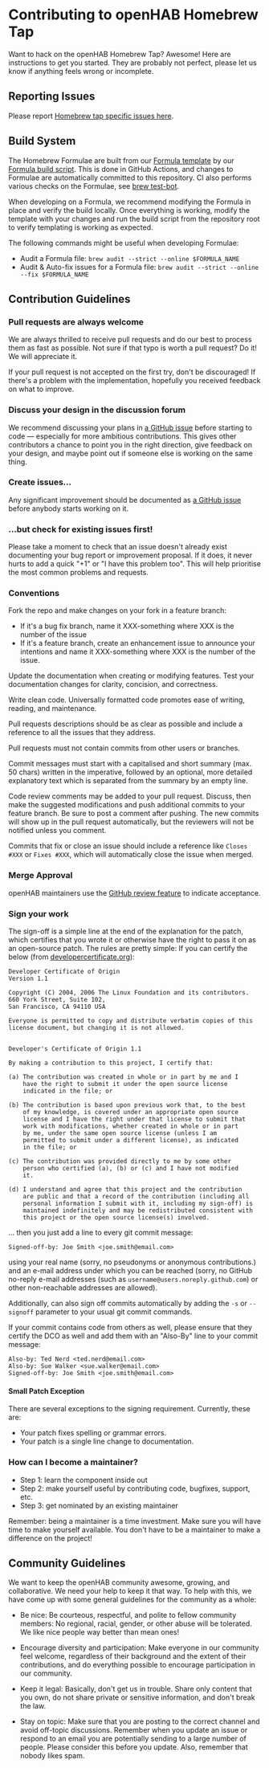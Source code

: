 # Contributing to openHAB Homebrew Tap

Want to hack on the openHAB Homebrew Tap? Awesome!
Here are instructions to get you started.
They are probably not perfect, please let us know if anything feels wrong or incomplete.

## Reporting Issues

Please report [Homebrew tap specific issues here](https://github.com/openhab/homebrew-openhab/issues).

## Build System

The Homebrew Formulae are built from our [Formula template](Template/openhab.rb) by our [Formula build script](Template/build).
This is done in GitHub Actions, and changes to Formulae are automatically committed to this repository.
CI also performs various checks on the Formulae, see [brew test-bot](https://docs.brew.sh/Manpage#test-bot-options-formula).

When developing on a Formula, we recommend modifying the Formula in place and verify the build locally.
Once everything is working, modify the template with your changes and run the build script from the repository root to verify templating is working as expected.

The following commands might be useful when developing Formulae:

- Audit a Formula file: `brew audit --strict --online $FORMULA_NAME`
- Audit & Auto-fix issues for a Formula file: `brew audit --strict --online --fix $FORMULA_NAME`

## Contribution Guidelines

### Pull requests are always welcome

We are always thrilled to receive pull requests and do our best to process them as fast as possible.
Not sure if that typo is worth a pull request? Do it! We will appreciate it.

If your pull request is not accepted on the first try, don't be discouraged!
If there's a problem with the implementation, hopefully you received feedback on what to improve.

### Discuss your design in the discussion forum

We recommend discussing your plans in [a GitHub issue](https://github.com/openhab/homebrew-openhab/issues) before starting to code — especially for more ambitious contributions.
This gives other contributors a chance to point you in the right direction, give feedback on your design, and maybe point out if someone else is working on the same thing.

### Create issues...

Any significant improvement should be documented as [a GitHub issue](https://github.com/openhab/homebrew-openhab/issues?labels=enhancement&state=open) before anybody starts working on it.

### ...but check for existing issues first!

Please take a moment to check that an issue doesn't already exist documenting your bug report or improvement proposal.
If it does, it never hurts to add a quick "+1" or "I have this problem too".
This will help prioritise the most common problems and requests.

### Conventions

Fork the repo and make changes on your fork in a feature branch:

- If it's a bug fix branch, name it XXX-something where XXX is the number of the issue
- If it's a feature branch, create an enhancement issue to announce your intentions and name it XXX-something where XXX is the number of the issue.

Update the documentation when creating or modifying features.
Test your documentation changes for clarity, concision, and correctness.

Write clean code.
Universally formatted code promotes ease of writing, reading, and maintenance.

Pull requests descriptions should be as clear as possible and include a reference to all the issues that they address.

Pull requests must not contain commits from other users or branches.

Commit messages must start with a capitalised and short summary (max. 50 chars) written in the imperative,
followed by an optional, more detailed explanatory text which is separated from the summary by an empty line.

Code review comments may be added to your pull request.
Discuss, then make the suggested modifications and push additional commits to your feature branch.
Be sure to post a comment after pushing.
The new commits will show up in the pull request automatically, but the reviewers will not be notified unless you comment.

Commits that fix or close an issue should include a reference like `Closes #XXX` or `Fixes #XXX`, which will automatically close the issue when merged.

### Merge Approval

openHAB maintainers use the [GitHub review feature](https://help.github.com/articles/about-pull-request-reviews/) to indicate acceptance.

### Sign your work

The sign-off is a simple line at the end of the explanation for the patch,
which certifies that you wrote it or otherwise have the right to pass it on as an open-source patch.
The rules are pretty simple:
If you can certify the below (from [developercertificate.org](https://developercertificate.org/)):

```text
Developer Certificate of Origin
Version 1.1

Copyright (C) 2004, 2006 The Linux Foundation and its contributors.
660 York Street, Suite 102,
San Francisco, CA 94110 USA

Everyone is permitted to copy and distribute verbatim copies of this
license document, but changing it is not allowed.


Developer's Certificate of Origin 1.1

By making a contribution to this project, I certify that:

(a) The contribution was created in whole or in part by me and I
    have the right to submit it under the open source license
    indicated in the file; or

(b) The contribution is based upon previous work that, to the best
    of my knowledge, is covered under an appropriate open source
    license and I have the right under that license to submit that
    work with modifications, whether created in whole or in part
    by me, under the same open source license (unless I am
    permitted to submit under a different license), as indicated
    in the file; or

(c) The contribution was provided directly to me by some other
    person who certified (a), (b) or (c) and I have not modified
    it.

(d) I understand and agree that this project and the contribution
    are public and that a record of the contribution (including all
    personal information I submit with it, including my sign-off) is
    maintained indefinitely and may be redistributed consistent with
    this project or the open source license(s) involved.
```

... then you just add a line to every git commit message:

```text
Signed-off-by: Joe Smith <joe.smith@email.com>
```

using your real name (sorry, no pseudonyms or anonymous contributions.) and an e-mail address under which you can be reached
(sorry, no GitHub no-reply e-mail addresses (such as `username@users.noreply.github.com`) or other non-reachable addresses are allowed).

Additionally, can also sign off commits automatically by adding the `-s` or `--signoff` parameter to your usual git commit commands.

If your commit contains code from others as well, please ensure that they certify the DCO as well and add them with an "Also-By" line to your commit message:

```text
Also-by: Ted Nerd <ted.nerd@email.com>
Also-by: Sue Walker <sue.walker@email.com>
Signed-off-by: Joe Smith <joe.smith@email.com>
```

#### Small Patch Exception

There are several exceptions to the signing requirement.
Currently, these are:

- Your patch fixes spelling or grammar errors.
- Your patch is a single line change to documentation.

### How can I become a maintainer?

- Step 1: learn the component inside out
- Step 2: make yourself useful by contributing code, bugfixes, support, etc.
- Step 3: get nominated by an existing maintainer

Remember: being a maintainer is a time investment.
Make sure you will have time to make yourself available.
You don't have to be a maintainer to make a difference on the project!

## Community Guidelines

We want to keep the openHAB community awesome, growing, and collaborative.
We need your help to keep it that way.
To help with this, we have come up with some general guidelines for the community as a whole:

- Be nice: Be courteous, respectful, and polite to fellow community members:
  No regional, racial, gender, or other abuse will be tolerated.
  We like nice people way better than mean ones!

- Encourage diversity and participation:
  Make everyone in our community feel welcome, regardless of their background and the extent of their contributions,
  and do everything possible to encourage participation in our community.

- Keep it legal: Basically, don't get us in trouble.
  Share only content that you own, do not share private or sensitive information, and don't break the law.

- Stay on topic:
  Make sure that you are posting to the correct channel and avoid off-topic discussions.
  Remember when you update an issue or respond to an email you are potentially sending to a large number of people.
  Please consider this before you update.
  Also, remember that nobody likes spam.
